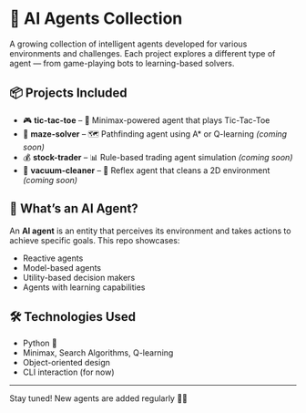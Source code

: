 # 🤖 AI Agents Collection

A growing collection of intelligent agents developed for various environments and challenges. Each project explores a different type of agent — from game-playing bots to learning-based solvers.

## 📦 Projects Included

- 🎮 **tic-tac-toe** – 🎯 Minimax-powered agent that plays Tic-Tac-Toe  
- 🧠 **maze-solver** – 🗺️ Pathfinding agent using A* or Q-learning *(coming soon)*  
- 💰 **stock-trader** – 📊 Rule-based trading agent simulation *(coming soon)*  
- 🤖 **vacuum-cleaner** – 🧼 Reflex agent that cleans a 2D environment *(coming soon)*

## 🤔 What’s an AI Agent?

An **AI agent** is an entity that perceives its environment and takes actions to achieve specific goals. This repo showcases:

- Reactive agents
- Model-based agents
- Utility-based decision makers
- Agents with learning capabilities

## 🛠️ Technologies Used

- Python 🐍
- Minimax, Search Algorithms, Q-learning
- Object-oriented design
- CLI interaction (for now)

---

Stay tuned! New agents are added regularly 🧠🚀
